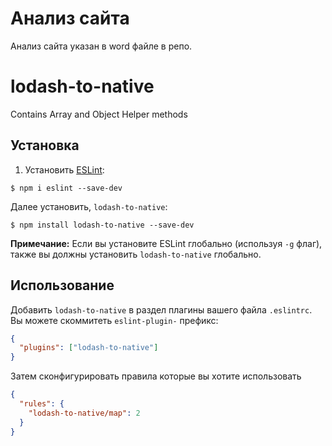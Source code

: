 # Анализ сайта

Анализ сайта указан в word файле в репо.

# lodash-to-native

Contains Array and Object Helper methods

## Установка

1. Установить [ESLint](http://eslint.org):

```
$ npm i eslint --save-dev
```

Далее установить, `lodash-to-native`:

```
$ npm install lodash-to-native --save-dev
```

**Примечание:** Если вы установите ESLint глобально (используя `-g` флаг), также вы должны установить `lodash-to-native` глобально.

## Использование

Добавить `lodash-to-native` в раздел плагины вашего файла `.eslintrc`. Вы можете скоммитеть `eslint-plugin-` префикс:

```json
{
  "plugins": ["lodash-to-native"]
}
```

Затем сконфигурировать правила которые вы хотите использовать

```json
{
  "rules": {
    "lodash-to-native/map": 2
  }
}
```
